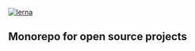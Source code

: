 [![lerna](https://img.shields.io/badge/maintained%20with-lerna-cc00ff.svg)](https://lerna.js.org/)

## Monorepo for open source projects
